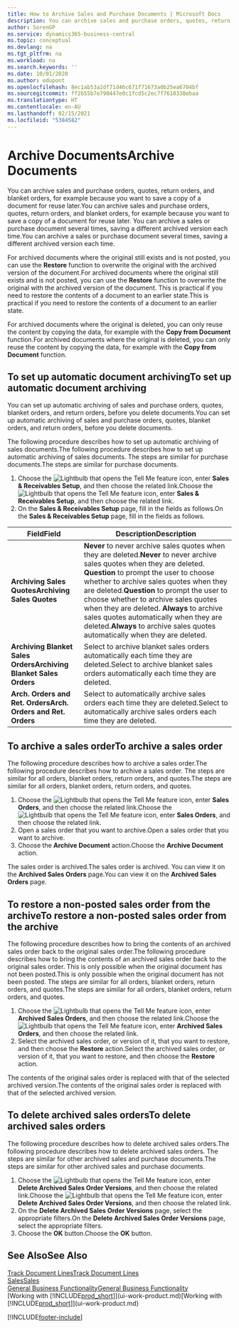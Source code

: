 ```yaml
---
title: How to Archive Sales and Purchase Documents | Microsoft Docs
description: You can archive sales and purchase orders, quotes, return orders, and blanket orders, and you can use the archived document to recreate the document that it was archived from.
author: SorenGP
ms.service: dynamics365-business-central
ms.topic: conceptual
ms.devlang: na
ms.tgt_pltfrm: na
ms.workload: na
ms.search.keywords: ''
ms.date: 10/01/2020
ms.author: edupont
ms.openlocfilehash: 8ec1ab53a2df71d46c671f71673a0b25ea6704bf
ms.sourcegitcommit: ff2b55b7e790447e0c1fcd5c2ec7f7610338ebaa
ms.translationtype: HT
ms.contentlocale: en-AU
ms.lasthandoff: 02/15/2021
ms.locfileid: "5384582"
---
```

# <a name="archive-documents"></a><span data-ttu-id="1280d-103">Archive Documents</span><span class="sxs-lookup"><span data-stu-id="1280d-103">Archive Documents</span></span>
<span data-ttu-id="1280d-104">You can archive sales and purchase orders, quotes, return orders, and blanket orders, for example because you want to save a copy of a document for reuse later.</span><span class="sxs-lookup"><span data-stu-id="1280d-104">You can archive sales and purchase orders, quotes, return orders, and blanket orders, for example because you want to save a copy of a document for reuse later.</span></span> <span data-ttu-id="1280d-105">You can archive a sales or purchase document several times, saving a different archived version each time.</span><span class="sxs-lookup"><span data-stu-id="1280d-105">You can archive a sales or purchase document several times, saving a different archived version each time.</span></span>

<span data-ttu-id="1280d-106">For archived documents where the original still exists and is not posted, you can use the **Restore** function to overwrite the original with the archived version of the document.</span><span class="sxs-lookup"><span data-stu-id="1280d-106">For archived documents where the original still exists and is not posted, you can use the **Restore** function to overwrite the original with the archived version of the document.</span></span> <span data-ttu-id="1280d-107">This is practical if you need to restore the contents of a document to an earlier state.</span><span class="sxs-lookup"><span data-stu-id="1280d-107">This is practical if you need to restore the contents of a document to an earlier state.</span></span>

<span data-ttu-id="1280d-108">For archived documents where the original is deleted, you can only reuse the content by copying the data, for example with the **Copy from Document** function.</span><span class="sxs-lookup"><span data-stu-id="1280d-108">For archived documents where the original is deleted, you can only reuse the content by copying the data, for example with the **Copy from Document** function.</span></span>   

## <a name="to-set-up-automatic-document-archiving"></a><span data-ttu-id="1280d-109">To set up automatic document archiving</span><span class="sxs-lookup"><span data-stu-id="1280d-109">To set up automatic document archiving</span></span>  
<span data-ttu-id="1280d-110">You can set up automatic archiving of sales and purchase orders, quotes, blanket orders, and return orders, before you delete documents.</span><span class="sxs-lookup"><span data-stu-id="1280d-110">You can set up automatic archiving of sales and purchase orders, quotes, blanket orders, and return orders, before you delete documents.</span></span>

<span data-ttu-id="1280d-111">The following procedure describes how to set up automatic archiving of sales documents.</span><span class="sxs-lookup"><span data-stu-id="1280d-111">The following procedure describes how to set up automatic archiving of sales documents.</span></span> <span data-ttu-id="1280d-112">The steps are similar for purchase documents.</span><span class="sxs-lookup"><span data-stu-id="1280d-112">The steps are similar for purchase documents.</span></span>
1.  <span data-ttu-id="1280d-113">Choose the ![Lightbulb that opens the Tell Me feature](media/ui-search/search_small.png "Tell me what you want to do") icon, enter **Sales & Receivables Setup**, and then choose the related link.</span><span class="sxs-lookup"><span data-stu-id="1280d-113">Choose the ![Lightbulb that opens the Tell Me feature](media/ui-search/search_small.png "Tell me what you want to do") icon, enter **Sales & Receivables Setup**, and then choose the related link.</span></span>
2. <span data-ttu-id="1280d-114">On the **Sales & Receivables Setup** page, fill in the fields as follows.</span><span class="sxs-lookup"><span data-stu-id="1280d-114">On the **Sales & Receivables Setup** page, fill in the fields as follows.</span></span>

|<span data-ttu-id="1280d-115">Field</span><span class="sxs-lookup"><span data-stu-id="1280d-115">Field</span></span>|<span data-ttu-id="1280d-116">Description</span><span class="sxs-lookup"><span data-stu-id="1280d-116">Description</span></span>|
|-----|-----------|
|<span data-ttu-id="1280d-117">**Archiving Sales Quotes**</span><span class="sxs-lookup"><span data-stu-id="1280d-117">**Archiving Sales Quotes**</span></span>|<span data-ttu-id="1280d-118">**Never** to never archive sales quotes when they are deleted.</span><span class="sxs-lookup"><span data-stu-id="1280d-118">**Never** to never archive sales quotes when they are deleted.</span></span> <span data-ttu-id="1280d-119">**Question** to prompt the user to choose whether to archive sales quotes when they are deleted.</span><span class="sxs-lookup"><span data-stu-id="1280d-119">**Question** to prompt the user to choose whether to archive sales quotes when they are deleted.</span></span> <span data-ttu-id="1280d-120">**Always** to archive sales quotes automatically when they are deleted.</span><span class="sxs-lookup"><span data-stu-id="1280d-120">**Always** to archive sales quotes automatically when they are deleted.</span></span>|
|<span data-ttu-id="1280d-121">**Archiving Blanket Sales Orders**</span><span class="sxs-lookup"><span data-stu-id="1280d-121">**Archiving Blanket Sales Orders**</span></span>|<span data-ttu-id="1280d-122">Select to archive blanket sales orders automatically each time they are deleted.</span><span class="sxs-lookup"><span data-stu-id="1280d-122">Select to archive blanket sales orders automatically each time they are deleted.</span></span>|
|<span data-ttu-id="1280d-123">**Arch. Orders and Ret. Orders**</span><span class="sxs-lookup"><span data-stu-id="1280d-123">**Arch. Orders and Ret. Orders**</span></span>|<span data-ttu-id="1280d-124">Select to automatically archive sales orders each time they are deleted.</span><span class="sxs-lookup"><span data-stu-id="1280d-124">Select to automatically archive sales orders each time they are deleted.</span></span>|

## <a name="to-archive-a-sales-order"></a><span data-ttu-id="1280d-125">To archive a sales order</span><span class="sxs-lookup"><span data-stu-id="1280d-125">To archive a sales order</span></span>
<span data-ttu-id="1280d-126">The following procedure describes how to archive a sales order.</span><span class="sxs-lookup"><span data-stu-id="1280d-126">The following procedure describes how to archive a sales order.</span></span> <span data-ttu-id="1280d-127">The steps are similar for all orders, blanket orders, return orders, and quotes.</span><span class="sxs-lookup"><span data-stu-id="1280d-127">The steps are similar for all orders, blanket orders, return orders, and quotes.</span></span>

1.  <span data-ttu-id="1280d-128">Choose the ![Lightbulb that opens the Tell Me feature](media/ui-search/search_small.png "Tell me what you want to do") icon, enter **Sales Orders**, and then choose the related link.</span><span class="sxs-lookup"><span data-stu-id="1280d-128">Choose the ![Lightbulb that opens the Tell Me feature](media/ui-search/search_small.png "Tell me what you want to do") icon, enter **Sales Orders**, and then choose the related link.</span></span>  
2.  <span data-ttu-id="1280d-129">Open a sales order that you want to archive.</span><span class="sxs-lookup"><span data-stu-id="1280d-129">Open a sales order that you want to archive.</span></span>  
3.  <span data-ttu-id="1280d-130">Choose the **Archive Document** action.</span><span class="sxs-lookup"><span data-stu-id="1280d-130">Choose the **Archive Document** action.</span></span>

<span data-ttu-id="1280d-131">The sales order is archived.</span><span class="sxs-lookup"><span data-stu-id="1280d-131">The sales order is archived.</span></span> <span data-ttu-id="1280d-132">You can view it on the **Archived Sales Orders** page.</span><span class="sxs-lookup"><span data-stu-id="1280d-132">You can view it on the **Archived Sales Orders** page.</span></span>

## <a name="to-restore-a-non-posted-sales-order-from-the-archive"></a><span data-ttu-id="1280d-133">To restore a non-posted sales order from the archive</span><span class="sxs-lookup"><span data-stu-id="1280d-133">To restore a non-posted sales order from the archive</span></span>
<span data-ttu-id="1280d-134">The following procedure describes how to bring the contents of an archived sales order back to the original sales order.</span><span class="sxs-lookup"><span data-stu-id="1280d-134">The following procedure describes how to bring the contents of an archived sales order back to the original sales order.</span></span> <span data-ttu-id="1280d-135">This is only possible when the original document has not been posted.</span><span class="sxs-lookup"><span data-stu-id="1280d-135">This is only possible when the original document has not been posted.</span></span> <span data-ttu-id="1280d-136">The steps are similar for all orders, blanket orders, return orders, and quotes.</span><span class="sxs-lookup"><span data-stu-id="1280d-136">The steps are similar for all orders, blanket orders, return orders, and quotes.</span></span>

1. <span data-ttu-id="1280d-137">Choose the ![Lightbulb that opens the Tell Me feature](media/ui-search/search_small.png "Tell me what you want to do") icon, enter **Archived Sales Orders**, and then choose the related link.</span><span class="sxs-lookup"><span data-stu-id="1280d-137">Choose the ![Lightbulb that opens the Tell Me feature](media/ui-search/search_small.png "Tell me what you want to do") icon, enter **Archived Sales Orders**, and then choose the related link.</span></span>
2. <span data-ttu-id="1280d-138">Select the archived sales order, or version of it, that you want to restore, and then choose the **Restore** action.</span><span class="sxs-lookup"><span data-stu-id="1280d-138">Select the archived sales order, or version of it, that you want to restore, and then choose the **Restore** action.</span></span>  

<span data-ttu-id="1280d-139">The contents of the original sales order is replaced with that of the selected archived version.</span><span class="sxs-lookup"><span data-stu-id="1280d-139">The contents of the original sales order is replaced with that of the selected archived version.</span></span>

## <a name="to-delete-archived-sales-orders"></a><span data-ttu-id="1280d-140">To delete archived sales orders</span><span class="sxs-lookup"><span data-stu-id="1280d-140">To delete archived sales orders</span></span>
<span data-ttu-id="1280d-141">The following procedure describes how to delete archived sales orders.</span><span class="sxs-lookup"><span data-stu-id="1280d-141">The following procedure describes how to delete archived sales orders.</span></span> <span data-ttu-id="1280d-142">The steps are similar for other archived sales and purchase documents.</span><span class="sxs-lookup"><span data-stu-id="1280d-142">The steps are similar for other archived sales and purchase documents.</span></span>

1.  <span data-ttu-id="1280d-143">Choose the ![Lightbulb that opens the Tell Me feature](media/ui-search/search_small.png "Tell me what you want to do") icon, enter **Delete Archived Sales Order Versions**, and then choose the related link.</span><span class="sxs-lookup"><span data-stu-id="1280d-143">Choose the ![Lightbulb that opens the Tell Me feature](media/ui-search/search_small.png "Tell me what you want to do") icon, enter **Delete Archived Sales Order Versions**, and then choose the related link.</span></span>  
2.  <span data-ttu-id="1280d-144">On the **Delete Archived Sales Order Versions** page, select the appropriate filters.</span><span class="sxs-lookup"><span data-stu-id="1280d-144">On the **Delete Archived Sales Order Versions** page, select the appropriate filters.</span></span>  
3.  <span data-ttu-id="1280d-145">Choose the **OK** button.</span><span class="sxs-lookup"><span data-stu-id="1280d-145">Choose the **OK** button.</span></span>

## <a name="see-also"></a><span data-ttu-id="1280d-146">See Also</span><span class="sxs-lookup"><span data-stu-id="1280d-146">See Also</span></span>
[<span data-ttu-id="1280d-147">Track Document Lines</span><span class="sxs-lookup"><span data-stu-id="1280d-147">Track Document Lines</span></span>](across-how-to-track-document-lines.md)  
[<span data-ttu-id="1280d-148">Sales</span><span class="sxs-lookup"><span data-stu-id="1280d-148">Sales</span></span>](sales-manage-sales.md)  
[<span data-ttu-id="1280d-149">General Business Functionality</span><span class="sxs-lookup"><span data-stu-id="1280d-149">General Business Functionality</span></span>](ui-across-business-areas.md)  
<span data-ttu-id="1280d-150">[Working with [!INCLUDE[prod_short](includes/prod_short.md)]](ui-work-product.md)</span><span class="sxs-lookup"><span data-stu-id="1280d-150">[Working with [!INCLUDE[prod_short](includes/prod_short.md)]](ui-work-product.md)</span></span>


[!INCLUDE[footer-include](includes/footer-banner.md)]